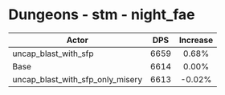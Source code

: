 # Dungeons - stm - night_fae
| Actor | DPS | Increase |
|---|:---:|:---:|
|uncap_blast_with_sfp|6659|0.68%|
|Base|6614|0.00%|
|uncap_blast_with_sfp_only_misery|6613|-0.02%|
